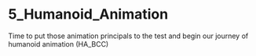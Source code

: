# 5_Humanoid_Animation
Time to put those animation principals to the test and begin our journey of humanoid animation (HA_BCC)
